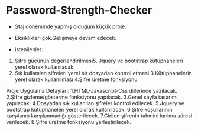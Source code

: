 # Password-Strength-Checker
- Staj döneminde yapmış olduğum küçük proje.
- Eksiklikleri çok.Gelişmeye devam edecek.

- istenilenler:
1. Şifre gücünün değerlendirilmesi5.	Jquery ve bootstrap kütüphaneleri yerel olarak kullanılacak 
2. Sık kullanılan şifreleri yerel bir dosyadan kontrol etmesi
3.Kütüphanelerin yerel olarak kullanılması 
4.Şifre üretme fonksiyonu

Proje Uygulama Detayları:
1.HTML-Javascript-Css dillerinde yazılacak.
2.Şifre gizleme/gösterme fonksiyonu yapılacak.
3.Genel sayfa tasarımı yapılacak.
4.Dosyadan sık kullanılan şifreler kontrol edilecek.
5.Jquery ve bootstrap kütüphaneleri yerel olarak kullanılacak. 
6.Şifre koşullarının karşılanıp karşılanmadığı gösterilecek.
7.Girilen şifrenin tahmini kırılma süresi verilecek.
8.Şifre üretme fonksiyonu yerleştirilecek.
